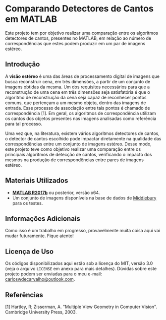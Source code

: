 # Comparando Detectores de Cantos em MATLAB

Este projeto tem por objetivo realizar uma comparação entre os algoritmos detectores de cantos, presentes no MATLAB, em relação ao número de correspondências que estes podem produzir em um par de imagens estéreo.

## Introdução

A **visão estéreo** é uma das áreas de processamento digital de imagens que busca reconstruir cena, em três dimensões, a partir de um conjunto de imagens obtidas da mesma. Um dos requisitos necessários para que a reconstrução de uma cena em três dimensões seja satisfatória é que o algoritmo de reconstrução da cena seja capaz de reconhecer pontos comuns, que pertençam a um mesmo objeto, dentro das imagens de entrada. Esse processo de associação entre tais pontos é chamado de correspondência [1]. Em geral, os algoritmos de correspondência utilizam os cantos dos objetos presentes nas imagens analisadas como referência para tal processo.

Uma vez que, na literatura, existem vários algoritmos detectores de cantos, o detector de cantos escolhido pode impactar diretamente na qualidade das correspondências entre um conjunto de imagens estéreo. Desse modo, este projeto teve como objetivo realizar uma comparação entre os principais algoritmos de detecção de cantos, verificando o impacto dos mesmos na produção de correspondências entre pares de imagens estéreo.

## Materiais Utilizados

- [**MATLAB R2017b**](https://www.mathworks.com/products/matlab.html) ou posterior, versão x64.
- Um conjunto de imagens disponíveis na base de dados de [Middlebury](http://vision.middlebury.edu/stereo/data/) para os testes.

## Informações Adicionais

Como isso é um trabalho em progresso, provavelmente muita coisa aqui vai mudar futuramente. Fique atento!

## Licença de Uso

Os códigos disponibilizados aqui estão sob a licença do MIT, versão 3.0 (veja o arquivo `LICENSE` em anexo para mais detalhes). Dúvidas sobre este projeto podem ser enviadas para o meu e-mail: carloswdecarvalho@outlook.com.

## Referências

[1] Hartley, R; Zisserman, A. "Multiple View Geometry in Computer Vision". Cambridge University Press, 2003.